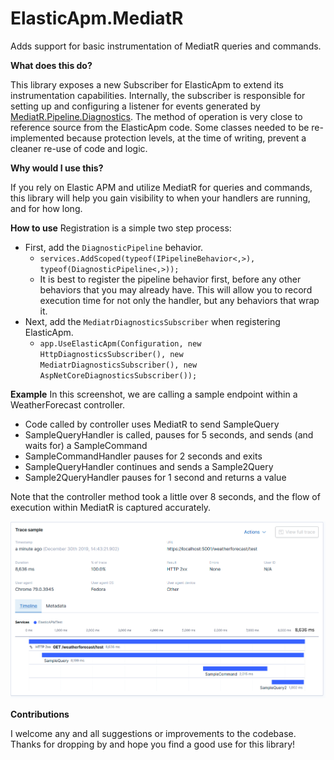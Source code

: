 # ElasticApm.MediatR
Adds support for basic instrumentation of MediatR queries and commands.

**What does this do?**

This library exposes a new Subscriber for ElasticApm to extend its instrumentation capabilities.
Internally, the subscriber is responsible for setting up and configuring a listener for events generated by [MediatR.Pipeline.Diagnostics](https://github.com/f1ana/MediatR.Pipeline.Diagnostics).
The method of operation is very close to reference source from the ElasticApm code.  Some classes needed to be re-implemented because protection levels, at the time of writing, prevent a cleaner re-use of code and logic.

**Why would I use this?**

If you rely on Elastic APM and utilize MediatR for queries and commands, this library will help you gain visibility to when your handlers are running, and for how long.

**How to use**
Registration is a simple two step process:
- First, add the `DiagnosticPipeline` behavior.
  - `services.AddScoped(typeof(IPipelineBehavior<,>), typeof(DiagnosticPipeline<,>));`
  - It is best to register the pipeline behavior first, before any other behaviors that you may already have.  This will allow you to record execution time for not only the handler, but any behaviors that wrap it.
- Next, add the `MediatrDiagnosticsSubscriber` when registering ElasticApm.
  - `app.UseElasticApm(Configuration, new HttpDiagnosticsSubscriber(), new MediatrDiagnosticsSubscriber(), new AspNetCoreDiagnosticsSubscriber());`

**Example**
In this screenshot, we are calling a sample endpoint within a WeatherForecast controller.
- Code called by controller uses MediatR to send SampleQuery
- SampleQueryHandler is called, pauses for 5 seconds, and sends (and waits for) a SampleCommand
- SampleCommandHandler pauses for 2 seconds and exits
- SampleQueryHandler continues and sends a Sample2Query
- Sample2QueryHandler pauses for 1 second and returns a value

Note that the controller method took a little over 8 seconds, and the flow of execution within MediatR is captured accurately.

![ApmTrace](example.png?raw=true)


**Contributions**

I welcome any and all suggestions or improvements to the codebase.  Thanks for dropping by and hope you find a good use for this library!
